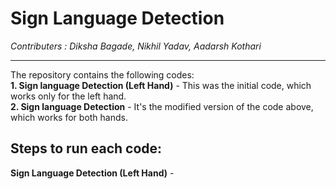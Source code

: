 # Sign Language Detection
*Contributers : Diksha Bagade, Nikhil Yadav, Aadarsh Kothari*
___
The repository contains the following codes:  
**1. Sign language Detection (Left Hand)** - This was the initial code, which works only for the left hand.  
**2. Sign language Detection** - It's the modified version of the code above, which works for both hands.

## Steps to run each code:  
**Sign Language Detection (Left Hand)** -   
